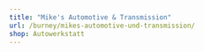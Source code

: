 ```yaml
---
title: "Mike's Automotive & Transmission"
url: /burney/mikes-automotive-und-transmission/
shop: Autowerkstatt
---
```

